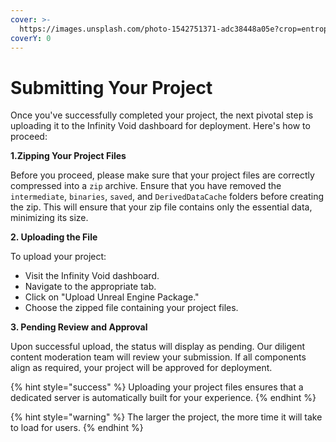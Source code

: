 ```yaml
---
cover: >-
  https://images.unsplash.com/photo-1542751371-adc38448a05e?crop=entropy&cs=tinysrgb&fm=jpg&ixid=MnwxOTcwMjR8MHwxfHNlYXJjaHwzfHxnYW1pbmd8ZW58MHx8fHwxNjYzOTI1MzI5&ixlib=rb-1.2.1&q=80
coverY: 0
---
```


# Submitting Your Project

Once you've successfully completed your project, the next pivotal step is uploading it to the Infinity Void dashboard for deployment. Here's how to proceed:

**1.Zipping Your Project Files**

Before you proceed, please make sure that your project files are correctly compressed into a `zip` archive. Ensure that you have removed the `intermediate`, `binaries`, `saved`, and `DerivedDataCache` folders before creating the zip. This will ensure that your zip file contains only the essential data, minimizing its size.

**2. Uploading the File**

To upload your project:

* Visit the Infinity Void dashboard.
* Navigate to the appropriate tab.
* Click on "Upload Unreal Engine Package."
* Choose the zipped file containing your project files.

**3. Pending Review and Approval**

Upon successful upload, the status will display as pending. Our diligent content moderation team will review your submission. If all components align as required, your project will be approved for deployment.

{% hint style="success" %}
Uploading your project files ensures that a dedicated server is automatically built for your experience.
{% endhint %}

{% hint style="warning" %}
The larger the project, the more time it will take to load for users.
{% endhint %}
